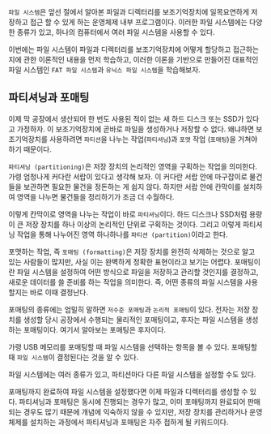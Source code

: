 `파일 시스템`은 앞선 절에서 알아본 파일과 디렉터리를 보조기억장치에 일목요연하게 저장하고 접근 할 수 있게 하는 운영체제 내부 프로그램이다. 이러한 파일 시스템에는 다양한 종류가 있고, 하나의 컴퓨터에서 여러 파일 시스템을 사용할 수 있다.

이번에는 파일 시스템이 파일과 디렉터리를 보조기억장치에 어떻게 할당하고 접근하는지에 관한 이론적인 내용을 먼저 학습하고, 이러한 이론을 기반으로 만들어진 대표적인 파일 시스템인 `FAT 파일 시스템`과 `유닉스 파일 시스템`을 학습해보자.

## 파티셔닝과 포매팅
이제 막 공장에서 생산되어 한 번도 사용된 적이 없는 새 하드 디스크 또는 SSD가 있다고 가정하자. 이 보조기억장치에 곧바로 파일을 생성하거나 저장할 수 없다. 왜냐하면 보조기억장치를 사용하려면 `파티션`을 나누는 작업(`파티셔닝`)과 `포맷` 작업 (`포매팅`)을 거쳐야 하기 때문이다.

`파티셔닝 (partitioning)`은 저장 장치의 논리적인 영역을 구획하는 작업을 의미한다. 가령 엄청나게 커다란 서랍이 있다고 생각해 보자. 이 커다란 서랍 안에 마구잡이로 물건들을 보관하면 필요한 물건을 정돈하는 게 쉽지 않다. 하지만 서랍 안에 칸막이를 설치하여 영역을 나누면 물건들을 정리하기가 조금 더 수월하다.

이렇게 칸막이로 영역을 나누는 작업이 바로 `파티셔닝`이다. 하드 디스크나 SSD처럼 용량이 큰 저장 장치를 하나 이상의 논리적인 단위로 구획하는 것이다. 그리고 이렇게 파티셔닝 작업을 통해 나누어진 영역 하나하나를 `파티션 (partition)`이라고 한다.

포맷하는 작업, 즉 `포매팅 (formatting)`은 저장 장치를 완전히 삭제하는 것으로 알고 있는 사람들이 많지만, 사실 이는 완벽하게 정확한 표현이라고 보기는 어렵다. 포매팅이란 파일 시스템을 설정하여 어떤 방식으로 파일을 저장하고 관리할 것인지를 결정하고, 새로운 데이터를 쓸 준비를 하는 작업을 의미한다. 즉, 어떤 종류의 파일 시스템을 사용할지는 바로 이때 결정난다.

포매팅의 종류에는 엄밀히 말하면 `저수준 포매팅`과 `논리적 포매팅`이 있다. 전자는 저장 장치를 생성할 당시 공장에서 수행되는 물리적인 포매팅이고, 후자는 파일 시스템을 생성하는 포매팅이다. 여기서 알아보는 포매팅은 후자이다.

가령 USB 메모리를 포매팅할 때 파일 시스템을 선택하는 항목을 볼 수 있다. 포매팅할 때 `파일 시스템`이 결정된다는 것을 알 수 있다.

파일 시스템에는 여러 종류가 있고, 파티션마다 다른 파일 시스템을 설정할 수도 있다.

포매팅까지 완료하여 파일 시스템을 설정했다면 이제 파일과 디렉터리를 생성할 수 있다. 파티셔닝과 포매팅은 동시에 진행되는 경우가 많고, 이미 포매팅까지 완료되어 판매되는 경우도 많기 때문에 개념에 익숙하지 않을 수 있지만, 저장 장치를 관리하거나 운영체제를 설치하는 과정에서 파티셔닝과 포매팅은 자주 접하게 될 키워드이다.